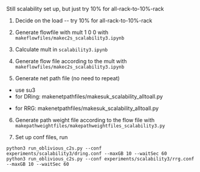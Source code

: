 Still scalability set up, but just try 10% for all-rack-to-10%-rack

1. Decide on the load -- try 10% for all-rack-to-10%-rack

2. Generate flowfile with mult 1 0 0 with `makeflowfiles/makec2s_scalability3.ipynb`

3. Calculate mult in `scalability3.ipynb`

4. Generate flow file according to the mult with `makeflowfiles/makec2s_scalability3.ipynb`

5. Generate net path file (no need to repeat)
- use su3
- for DRing: makenetpathfiles/makesuk_scalability_alltoall.py
<!-- - for leafspine: makeecmp_leafspine.ipynb -->
- for RRG: makenetpathfiles/makesuk_scalability_alltoall.py

6. Generate path weight file according to the flow file with `makepathweightfiles/makepathweightfiles_scalability3.py`

7. Set up conf files, run
```
python3 run_oblivious_c2s.py --conf experiments/scalability3/dring.conf --maxGB 10 --waitSec 60
python3 run_oblivious_c2s.py --conf experiments/scalability3/rrg.conf --maxGB 10 --waitSec 60
```